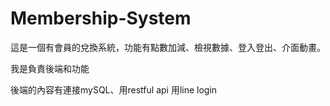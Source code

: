 # Membership-System

這是一個有會員的兌換系統，功能有點數加減、檢視數據、登入登出、介面動畫。

我是負責後端和功能

後端的內容有連接mySQL、用restful api 用line login
